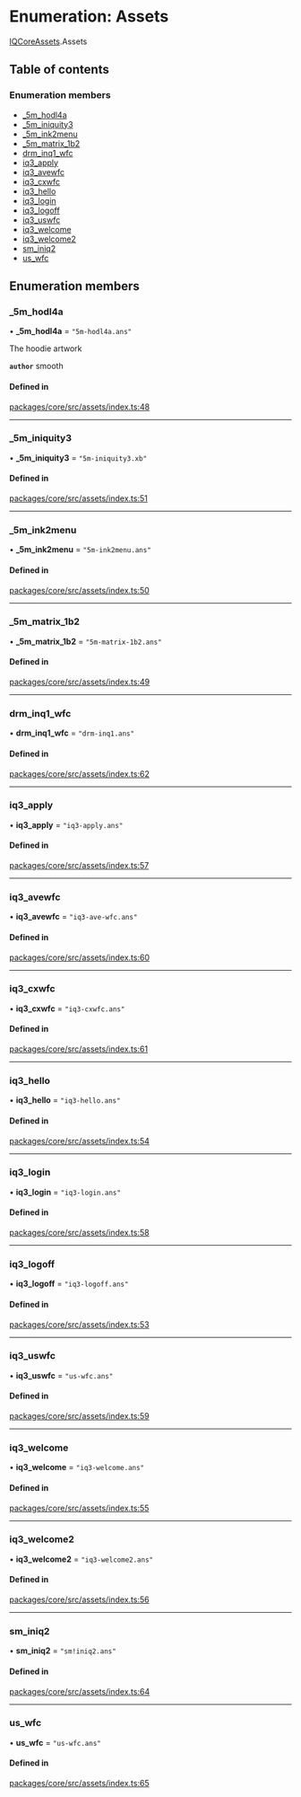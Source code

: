 # Enumeration: Assets

[IQCoreAssets](../modules/IQCoreAssets.md).Assets

## Table of contents

### Enumeration members

- [\_5m\_hodl4a](IQCoreAssets.Assets.md#_5m_hodl4a)
- [\_5m\_iniquity3](IQCoreAssets.Assets.md#_5m_iniquity3)
- [\_5m\_ink2menu](IQCoreAssets.Assets.md#_5m_ink2menu)
- [\_5m\_matrix\_1b2](IQCoreAssets.Assets.md#_5m_matrix_1b2)
- [drm\_inq1\_wfc](IQCoreAssets.Assets.md#drm_inq1_wfc)
- [iq3\_apply](IQCoreAssets.Assets.md#iq3_apply)
- [iq3\_avewfc](IQCoreAssets.Assets.md#iq3_avewfc)
- [iq3\_cxwfc](IQCoreAssets.Assets.md#iq3_cxwfc)
- [iq3\_hello](IQCoreAssets.Assets.md#iq3_hello)
- [iq3\_login](IQCoreAssets.Assets.md#iq3_login)
- [iq3\_logoff](IQCoreAssets.Assets.md#iq3_logoff)
- [iq3\_uswfc](IQCoreAssets.Assets.md#iq3_uswfc)
- [iq3\_welcome](IQCoreAssets.Assets.md#iq3_welcome)
- [iq3\_welcome2](IQCoreAssets.Assets.md#iq3_welcome2)
- [sm\_iniq2](IQCoreAssets.Assets.md#sm_iniq2)
- [us\_wfc](IQCoreAssets.Assets.md#us_wfc)

## Enumeration members

### \_5m\_hodl4a

• **\_5m\_hodl4a** = `"5m-hodl4a.ans"`

The hoodie artwork

**`author`** smooth

#### Defined in

[packages/core/src/assets/index.ts:48](https://github.com/iniquitybbs/iniquity/blob/ec15de2/packages/core/src/assets/index.ts#L48)

___

### \_5m\_iniquity3

• **\_5m\_iniquity3** = `"5m-iniquity3.xb"`

#### Defined in

[packages/core/src/assets/index.ts:51](https://github.com/iniquitybbs/iniquity/blob/ec15de2/packages/core/src/assets/index.ts#L51)

___

### \_5m\_ink2menu

• **\_5m\_ink2menu** = `"5m-ink2menu.ans"`

#### Defined in

[packages/core/src/assets/index.ts:50](https://github.com/iniquitybbs/iniquity/blob/ec15de2/packages/core/src/assets/index.ts#L50)

___

### \_5m\_matrix\_1b2

• **\_5m\_matrix\_1b2** = `"5m-matrix-1b2.ans"`

#### Defined in

[packages/core/src/assets/index.ts:49](https://github.com/iniquitybbs/iniquity/blob/ec15de2/packages/core/src/assets/index.ts#L49)

___

### drm\_inq1\_wfc

• **drm\_inq1\_wfc** = `"drm-inq1.ans"`

#### Defined in

[packages/core/src/assets/index.ts:62](https://github.com/iniquitybbs/iniquity/blob/ec15de2/packages/core/src/assets/index.ts#L62)

___

### iq3\_apply

• **iq3\_apply** = `"iq3-apply.ans"`

#### Defined in

[packages/core/src/assets/index.ts:57](https://github.com/iniquitybbs/iniquity/blob/ec15de2/packages/core/src/assets/index.ts#L57)

___

### iq3\_avewfc

• **iq3\_avewfc** = `"iq3-ave-wfc.ans"`

#### Defined in

[packages/core/src/assets/index.ts:60](https://github.com/iniquitybbs/iniquity/blob/ec15de2/packages/core/src/assets/index.ts#L60)

___

### iq3\_cxwfc

• **iq3\_cxwfc** = `"iq3-cxwfc.ans"`

#### Defined in

[packages/core/src/assets/index.ts:61](https://github.com/iniquitybbs/iniquity/blob/ec15de2/packages/core/src/assets/index.ts#L61)

___

### iq3\_hello

• **iq3\_hello** = `"iq3-hello.ans"`

#### Defined in

[packages/core/src/assets/index.ts:54](https://github.com/iniquitybbs/iniquity/blob/ec15de2/packages/core/src/assets/index.ts#L54)

___

### iq3\_login

• **iq3\_login** = `"iq3-login.ans"`

#### Defined in

[packages/core/src/assets/index.ts:58](https://github.com/iniquitybbs/iniquity/blob/ec15de2/packages/core/src/assets/index.ts#L58)

___

### iq3\_logoff

• **iq3\_logoff** = `"iq3-logoff.ans"`

#### Defined in

[packages/core/src/assets/index.ts:53](https://github.com/iniquitybbs/iniquity/blob/ec15de2/packages/core/src/assets/index.ts#L53)

___

### iq3\_uswfc

• **iq3\_uswfc** = `"us-wfc.ans"`

#### Defined in

[packages/core/src/assets/index.ts:59](https://github.com/iniquitybbs/iniquity/blob/ec15de2/packages/core/src/assets/index.ts#L59)

___

### iq3\_welcome

• **iq3\_welcome** = `"iq3-welcome.ans"`

#### Defined in

[packages/core/src/assets/index.ts:55](https://github.com/iniquitybbs/iniquity/blob/ec15de2/packages/core/src/assets/index.ts#L55)

___

### iq3\_welcome2

• **iq3\_welcome2** = `"iq3-welcome2.ans"`

#### Defined in

[packages/core/src/assets/index.ts:56](https://github.com/iniquitybbs/iniquity/blob/ec15de2/packages/core/src/assets/index.ts#L56)

___

### sm\_iniq2

• **sm\_iniq2** = `"sm!iniq2.ans"`

#### Defined in

[packages/core/src/assets/index.ts:64](https://github.com/iniquitybbs/iniquity/blob/ec15de2/packages/core/src/assets/index.ts#L64)

___

### us\_wfc

• **us\_wfc** = `"us-wfc.ans"`

#### Defined in

[packages/core/src/assets/index.ts:65](https://github.com/iniquitybbs/iniquity/blob/ec15de2/packages/core/src/assets/index.ts#L65)
